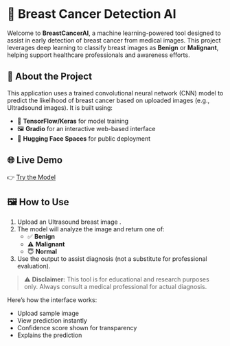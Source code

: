 # 🧠 Breast Cancer Detection AI

Welcome to **BreastCancerAI**, a machine learning-powered tool designed to assist in early detection of breast cancer from medical images. This project leverages deep learning to classify breast images as **Benign** or **Malignant**, helping support healthcare professionals and awareness efforts.

## 🔬 About the Project

This application uses a trained convolutional neural network (CNN) model to predict the likelihood of breast cancer based on uploaded images (e.g., Ultradsound images). It is built using:

- 🧠 **TensorFlow/Keras** for model training
- 🖼️ **Gradio** for an interactive web-based interface
- 🚀 **Hugging Face Spaces** for public deployment

## 🌐 Live Demo

👉 [Try the Model](https://huggingface.co/spaces/SoumiliSaha/BreastCancerAI)

## 🖼️ How to Use

1. Upload an Ultrasound breast image .
2. The model will analyze the image and return one of:
   - ✅ **Benign**
   - ⚠️ **Malignant**
   - 😇 **Normal**
3. Use the output to assist diagnosis (not a substitute for professional evaluation).

> ⚠️ **Disclaimer:** This tool is for educational and research purposes only. Always consult a medical professional for actual diagnosis.


Here’s how the interface works:

- Upload sample image
- View prediction instantly
- Confidence score shown for transparency
- Explains the prediction
